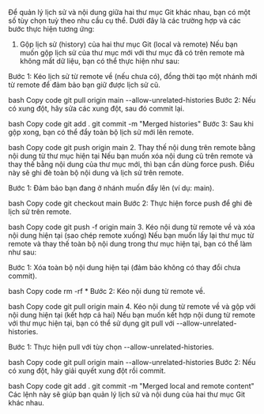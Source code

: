 Để quản lý lịch sử và nội dung giữa hai thư mục Git khác nhau, bạn có một số tùy chọn tuỳ theo nhu cầu cụ thể. Dưới đây là các trường hợp và các bước thực hiện tương ứng:

1. Gộp lịch sử (history) của hai thư mục Git (local và remote)
Nếu bạn muốn gộp lịch sử của thư mục mới với thư mục đã có trên remote mà không mất dữ liệu, bạn có thể thực hiện như sau:

Bước 1: Kéo lịch sử từ remote về (nếu chưa có), đồng thời tạo một nhánh mới từ remote để đảm bảo bạn giữ được lịch sử cũ.

bash
Copy code
git pull origin main --allow-unrelated-histories
Bước 2: Nếu có xung đột, hãy sửa các xung đột, sau đó commit lại.

bash
Copy code
git add .
git commit -m "Merged histories"
Bước 3: Sau khi gộp xong, bạn có thể đẩy toàn bộ lịch sử mới lên remote.

bash
Copy code
git push origin main
2. Thay thế nội dung trên remote bằng nội dung từ thư mục hiện tại
Nếu bạn muốn xóa nội dung cũ trên remote và thay thế bằng nội dung của thư mục mới, thì bạn cần dùng force push. Điều này sẽ ghi đè toàn bộ nội dung và lịch sử trên remote.

Bước 1: Đảm bảo bạn đang ở nhánh muốn đẩy lên (ví dụ: main).

bash
Copy code
git checkout main
Bước 2: Thực hiện force push để ghi đè lịch sử trên remote.

bash
Copy code
git push -f origin main
3. Kéo nội dung từ remote về và xóa nội dung hiện tại (sao chép remote xuống)
Nếu bạn muốn lấy lại thư mục từ remote và thay thế toàn bộ nội dung trong thư mục hiện tại, bạn có thể làm như sau:

Bước 1: Xóa toàn bộ nội dung hiện tại (đảm bảo không có thay đổi chưa commit).

bash
Copy code
rm -rf *
Bước 2: Kéo nội dung từ remote về.

bash
Copy code
git pull origin main
4. Kéo nội dung từ remote về và gộp với nội dung hiện tại (kết hợp cả hai)
Nếu bạn muốn kết hợp nội dung từ remote với thư mục hiện tại, bạn có thể sử dụng git pull với --allow-unrelated-histories.

Bước 1: Thực hiện pull với tùy chọn --allow-unrelated-histories.

bash
Copy code
git pull origin main --allow-unrelated-histories
Bước 2: Nếu có xung đột, hãy giải quyết xung đột rồi commit.

bash
Copy code
git add .
git commit -m "Merged local and remote content"
Các lệnh này sẽ giúp bạn quản lý lịch sử và nội dung của hai thư mục Git khác nhau.
